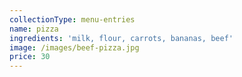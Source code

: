 ```yaml
---
collectionType: menu-entries
name: pizza
ingredients: 'milk, flour, carrots, bananas, beef'
image: /images/beef-pizza.jpg
price: 30
---
```


